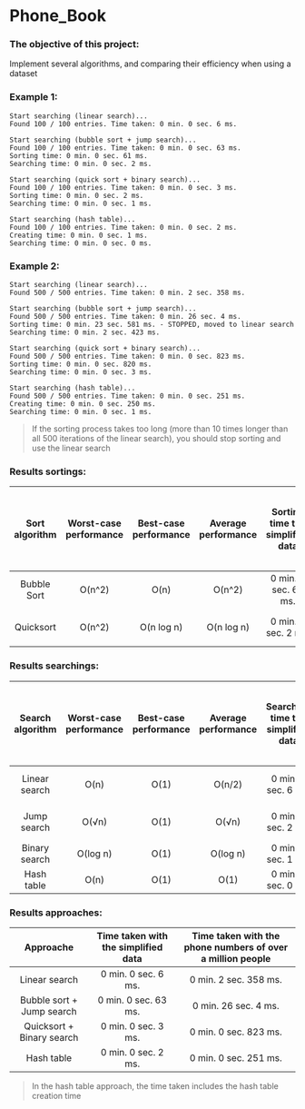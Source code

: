 # Phone_Book
### The objective of this project:
Implement several algorithms, and comparing their efficiency when using a dataset
### Example 1:
```
Start searching (linear search)...
Found 100 / 100 entries. Time taken: 0 min. 0 sec. 6 ms.

Start searching (bubble sort + jump search)...
Found 100 / 100 entries. Time taken: 0 min. 0 sec. 63 ms.
Sorting time: 0 min. 0 sec. 61 ms.
Searching time: 0 min. 0 sec. 2 ms.

Start searching (quick sort + binary search)...
Found 100 / 100 entries. Time taken: 0 min. 0 sec. 3 ms.
Sorting time: 0 min. 0 sec. 2 ms.
Searching time: 0 min. 0 sec. 1 ms.

Start searching (hash table)...
Found 100 / 100 entries. Time taken: 0 min. 0 sec. 2 ms.
Creating time: 0 min. 0 sec. 1 ms.
Searching time: 0 min. 0 sec. 0 ms.
```
### Example 2:
```
Start searching (linear search)...
Found 500 / 500 entries. Time taken: 0 min. 2 sec. 358 ms.

Start searching (bubble sort + jump search)...
Found 500 / 500 entries. Time taken: 0 min. 26 sec. 4 ms.
Sorting time: 0 min. 23 sec. 581 ms. - STOPPED, moved to linear search
Searching time: 0 min. 2 sec. 423 ms.

Start searching (quick sort + binary search)...
Found 500 / 500 entries. Time taken: 0 min. 0 sec. 823 ms.
Sorting time: 0 min. 0 sec. 820 ms.
Searching time: 0 min. 0 sec. 3 ms.

Start searching (hash table)...
Found 500 / 500 entries. Time taken: 0 min. 0 sec. 251 ms.
Creating time: 0 min. 0 sec. 250 ms.
Searching time: 0 min. 0 sec. 1 ms.
```
>If the sorting process takes too long (more than 10 times longer than all 500 iterations of the linear search), you should stop sorting and use the linear search
### Results sortings:
|Sort algorithm|Worst-case performance|Best-case performance|Average performance|Sorting time the simplified data|Sorting time the phone numbers of over a million people|
|:------------:|:--------------------:|:-------------------:|:-----------------:|:------------------------------:|:-----------------------------------------------------:|
|Bubble Sort   |O(n^2)                |O(n)                 |O(n^2)             |0 min. 0 sec. 61 ms.            |> 0 min. 23 sec. 581 ms.                               |
|Quicksort     |O(n^2)                |O(n log n)           |O(n log n)         |0 min. 0 sec. 2 ms.             |0 min. 0 sec. 820 ms.                                  |
### Results searchings:
|Search algorithm|Worst-case performance|Best-case performance|Average performance|Searching time the simplified data|Searching time the phone numbers of over a million people|
|:--------------:|:--------------------:|:-------------------:|:-----------------:|:--------------------------------:|:-------------------------------------------------------:|
|Linear search   |O(n)                  |O(1)                 |O(n/2)             |0 min. 0 sec. 6 ms.               |0 min. 2 sec. 358 ms.                                    |
|Jump search     |O(√n)                 |O(1)                 |O(√n)              |0 min. 0 sec. 2 ms.               |0 min. 2 sec. 423 ms.                                    |
|Binary search   |O(log n)              |O(1)                 |O(log n)           |0 min. 0 sec. 1 ms.               |0 min. 0 sec. 3 ms.                                      |
|Hash table      |O(n)                  |O(1)                 |O(1)               |0 min. 0 sec. 0 ms.               |0 min. 0 sec. 1 ms.                                      |
### Results approaches:
|Approache                |Time taken with the simplified data|Time taken with the phone numbers of over a million people|
|:-----------------------:|:---------------------------------:|:--------------------------------------------------------:|
|Linear search            |0 min. 0 sec. 6 ms.                |0 min. 2 sec. 358 ms.                                     |
|Bubble sort + Jump search|0 min. 0 sec. 63 ms.               |0 min. 26 sec. 4 ms.                                      |
|Quicksort + Binary search|0 min. 0 sec. 3 ms.                |0 min. 0 sec. 823 ms.                                     |
|Hash table               |0 min. 0 sec. 2 ms.                |0 min. 0 sec. 251 ms.                                     |
>In the hash table approach, the time taken includes the hash table creation time
